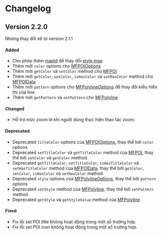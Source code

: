 # Changelog

## Version 2.2.0

Những thay đổi kể từ version 2.1.1

#### Added

- Cho phép thêm [mapId](/reference/map?id=map-id) để thay đổi [style map](https://map.map4d.vn/developer/mapstyle)
- Thêm mới `color` options cho [MFPOIOptions](/reference/poi?id=poi-options)
- Thêm mới `getColor` và `setColor` method cho [MFPOI](/reference/poi?id=poi-class)
- Thêm mới `getColor`, `setColor`, `isHasColor` và `setHasColor` method cho [MFPOIData](/reference/poi-overlay?id=mfpoidata-class)
- Thêm mới `pattern` options cho [MFPolylineOptions](/reference/polyline?id=polyline-options) để thay đổi kiểu hiển thị của line.
- Thêm mới `getPattern` và `setPattern` cho [MFPolyline](/reference/polyline?id=polyline-class)


#### Changed

- Hỗ trợ mức zoom lẻ khi người dùng thực hiện thao tác zoom.

#### Deprecated

- Deprecated `titleColor` options của [MFPOIOptions](/reference/poi?id=poi-options), thay thế bởi `color` options
- Deprecated `setTitleColor` và `getTitleColor` method của [MFPOI](/reference/poi?id=poi-class), thay thế bởi `setColor` và `getColor` method.
- Deprecated `getTitleColor`, `setTitleColor`, `isHasTitleColor` và `setHasTitleColor` method của [MFPOIData](reference/poi-overlay?id=mfpoidata-class), thay thế
bởi `getColor`, `setColor`, `isHasColor` và `setHasColor` method
- Deprecated `style` options của [MFPolylineOptions](/reference/polyline?id=polyline-options), thay thế bởi `pattern` options
- Deprecated `setStyle` method của [MFPolyline](/reference/polyline?id=polyline-class), thay thế bởi `setPattern` method
- Deprecated `getStyle` và `getStyleValue` method của [MFPolyline](/reference/polyline?id=polyline-class)

<!-- #### Removed -->

#### Fixed

- Fix lỗi set POI title không hoạt động trong một số trường hợp.
- Fix lỗi set POI icon không hoạt động trong một số trường hợp.

<!-- #### Security -->
